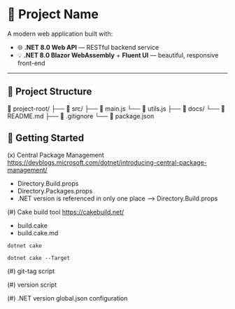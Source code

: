 # 🚀 Project Name

A modern web application built with:

- 🌐 **.NET 8.0 Web API** — RESTful backend service  
- 💡 **.NET 8.0 Blazor WebAssembly** + **Fluent UI** — beautiful, responsive front-end

---

## 📁 Project Structure

📁 project-root/ 
├── 📁 src/
├── 📄 main.js
└── 📄 utils.js 
├── 📁 docs/
└── 📄 README.md 
├── 📄 .gitignore 
└── 📄 package.json


## 🚀 Getting Started



(x) Central Package Management
https://devblogs.microsoft.com/dotnet/introducing-central-package-management/

- Directory.Build.props
- Directory.Packages.props
- .NET version is referenced in only one place --> Directory.Build.props

(#) Cake build tool
https://cakebuild.net/

- build.cake
- build.cake.md

```shell
dotnet cake
```

```shell
dotnet cake --Target
```

(#) git-tag script

(#) version script

(#) .NET version global.json configuration
